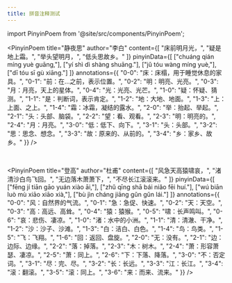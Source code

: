 ```yaml
---
title: 拼音注释测试
---
```


import PinyinPoem from '@site/src/components/PinyinPoem';

<PinyinPoem 
  title="静夜思"
  author="李白"
  content={[
    "床前明月光，",
    "疑是地上霜。",
    "举头望明月，",
    "低头思故乡。"
  ]}
  pinyinData={[
    ["chuáng qián míng yuè guāng,"],
    ["yí shì dì shàng shuāng."],
    ["jǔ tóu wàng míng yuè,"],
    ["dī tóu sī gù xiāng."]
  ]}
  annotations={{
    "0-0": "床：床榻，用于睡觉休息的家具。",
    "0-1": "前：在...之前，表示位置。",
    "0-2": "明：明亮、光亮。",
    "0-3": "月：月亮，天上的星体。",
    "0-4": "光：光亮、光芒。",
    "1-0": "疑：怀疑、猜测。",
    "1-1": "是：判断词，表示肯定。",
    "1-2": "地：大地、地面。",
    "1-3": "上：上面、之上。",
    "1-4": "霜：冰霜，凝结的露水。",
    "2-0": "举：抬起、举起。",
    "2-1": "头：头部、脑袋。",
    "2-2": "望：看、观看。",
    "2-3": "明：明亮的。",
    "2-4": "月：月亮。",
    "3-0": "低：低下、向下。",
    "3-1": "头：头部。",
    "3-2": "思：思念、想念。",
    "3-3": "故：原来的、从前的。",
    "3-4": "乡：家乡、故乡。"
  }}
/>

<br />

<PinyinPoem 
  title="登高"
  author="杜甫"
  content={[
    "风急天高猿啸哀，",
    "渚清沙白鸟飞回。",
    "无边落木萧萧下，",
    "不尽长江滚滚来。"
  ]}
  pinyinData={[
    ["fēng jí tiān gāo yuán xiào āi,"],
    ["zhǔ qīng shā bái niǎo fēi huí."],
    ["wú biān luò mù xiāo xiāo xià,"],
    ["bù jìn cháng jiāng gǔn gǔn lái."]
  ]}
  annotations={{
    "0-0": "风：自然界的气流。",
    "0-1": "急：急促、快速。",
    "0-2": "天：天空。",
    "0-3": "高：高远、高耸。",
    "0-4": "猿：猿猴。",
    "0-5": "啸：长声鸣叫。",
    "0-6": "哀：悲伤、凄凉。",
    "1-0": "渚：水中的小洲。",
    "1-1": "清：清澈、干净。",
    "1-2": "沙：沙子、沙滩。",
    "1-3": "白：洁白、白色。",
    "1-4": "鸟：鸟类。",
    "1-5": "飞：飞翔。",
    "1-6": "回：返回、盘旋。",
    "2-0": "无：没有。",
    "2-1": "边：边际、边缘。",
    "2-2": "落：掉落。",
    "2-3": "木：树木。",
    "2-4": "萧：形容萧瑟、凄凉。",
    "2-5": "萧：同上。",
    "2-6": "下：下落、降落。",
    "3-0": "不：否定词。",
    "3-1": "尽：完、尽。",
    "3-2": "长：长远。",
    "3-3": "江：长江。",
    "3-4": "滚：翻滚。",
    "3-5": "滚：同上。",
    "3-6": "来：而来、流来。"
  }}
/> 